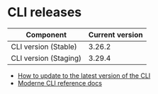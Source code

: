 # CLI releases

| Component             | Current version |
| --------------------- | --------------- |
| CLI version (Stable)  | 3.26.2          |
| CLI version (Staging) | 3.29.4          |

* [How to update to the latest version of the CLI](../user-documentation/moderne-cli/how-to-guides/cli-upgrade.md)
* [Moderne CLI reference docs](../user-documentation/moderne-cli/cli-reference.md)
